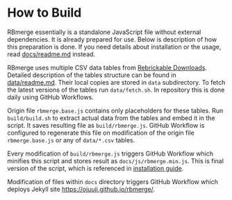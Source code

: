 # How to Build

RBmerge essentially is a standalone JavaScript file without external dependencies. It is already prepared for use. Below is description of how this preparation is done. If you need details about installation or the usage, read [docs/readme.md](docs/readme.md) instead.

RBmerge uses multiple CSV data tables from [Rebrickable Downloads](https://rebrickable.com/downloads/). Detailed description of the tables structure can be found in [data/readme.md](data/readme.md). Their local copies are stored in `data` subdirectory. To fetch the latest versions of the tables run `data/fetch.sh`. In repository this is done daily using GitHub Workflows.

Origin file `rbmerge.base.js` contains only placeholders for these tables. Run `build/build.sh` to extract actual data from the tables and embed it in the script. It saves resulting file as `build/rbmerge.js`. GitHub Workflow is configured to regenerate this file on modification of the origin file `rbmerge.base.js` or any of `data/*.csv` tables.

Every modification of `build/rbmerge.js` triggers GitHub Workflow which minifies this script and stores result as `docs/js/rbmerge.min.js`. This is final version of the script, which is referenced in [installation guide](docs/readme.md#installation).

Modification of files within `docs` directory triggers GitHub Workflow which deploys Jekyll site 
https://ojuuji.github.io/rbmerge/.
